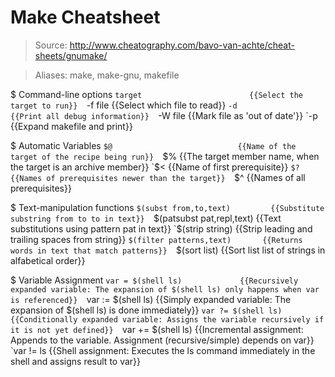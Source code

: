 # Make Cheatsheet

> Source: http://www.cheatography.com/bavo-van-achte/cheat-sheets/gnumake/

> Aliases: make, make-gnu, makefile

$ Command-line options
    `target                        {{Select the target to run}} 
    `-f file                       {{Select which file to read}} 
    `-d                            {{Print all debug inform­ation}} 
    `-W file                       {{Mark file as 'out of date'}} 
    `-p                            {{Expand makefile and print}} 

$ Automatic Variables
    `$@                            {{Name of the target of the recipe being run}} 
    `$%                            {{The target member name, when the target is an archive member}} 
    `$<                            {{Name of first prerequisite}} 
    `$?                            {{Names of prerequisites newer than the target}} 
    `$^                            {{Names of all prerequisites}} 

$ Text-manipulation functions
    `$(subst from,to,text)         {{Substitute substring from to to in text}} 
    `$(patsubst pat,repl,text)     {{Text substitutions using pattern pat in text}} 
    `$(strip string)               {{Strip leading and trailing spaces from string}} 
    `$(filter patterns,text)       {{Returns words in text that match patterns}} 
    `$(sort list)                  {{Sort list list of strings in alfabetical order}} 

$ Variable Assignment
    `var = $(shell ls)             {{Recursively expanded variable: The expansion of $(shell ls) only happens when var is referenced}} 
    `var := $(shell ls)            {{Simply expanded variable: The expansion of $(shell ls) is done immediately}} 
    `var ?= $(shell ls)            {{Conditionally expanded variable: Assigns the variable recurs­ively if it is not yet defined}} 
    `var += $(shell ls)            {{Incremental assignment: Appends to the variable. Assignment (recur­siv­e/s­imple) depends on var}} 
    `var != ls                     {{Shell assignment: Executes the ls command immedi­ately in the shell and assigns result to var}} 

